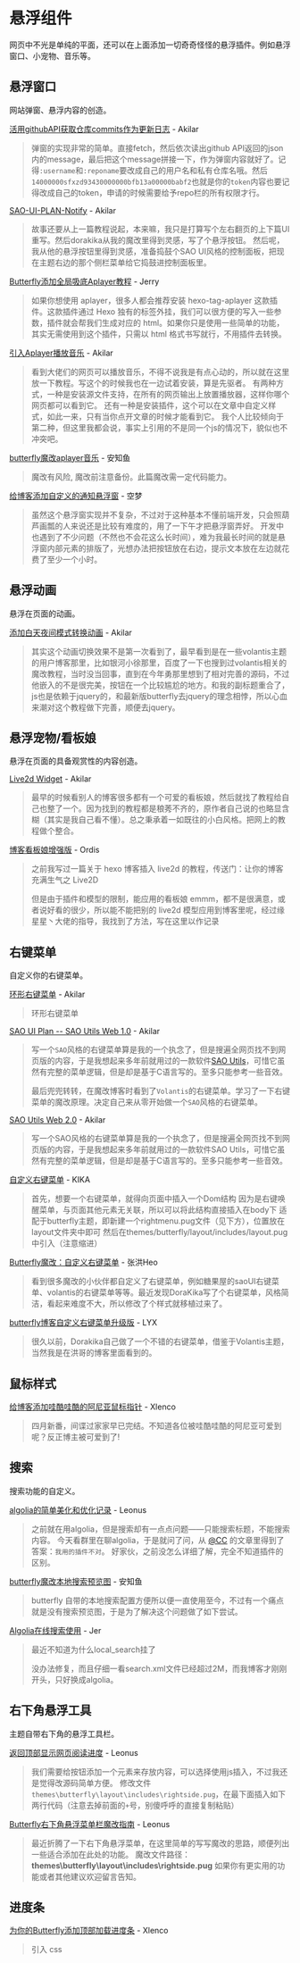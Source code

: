 # 悬浮组件

网页中不光是单纯的平面，还可以在上面添加一切奇奇怪怪的悬浮插件。例如悬浮窗口、小宠物、音乐等。

## 悬浮窗口

网站弹窗、悬浮内容的创造。	

[活用githubAPI获取仓库commits作为更新日志](https://akilar.top/posts/13a399e3/) - Akilar

> 弹窗的实现非常的简单。直接fetch，然后依次读出github API返回的json内的message，最后把这个message拼接一下，作为弹窗内容就好了。记得`:username`和`:reponame`要改成自己的用户名和私有仓库名哦。然后`14000000sfxzd93430000000bfb13a00000babf2`也就是你的`token`内容也要记得改成自己的token，申请的时候需要给予repo栏的所有权限才行。

[SAO-UI-PLAN-Notify](https://akilar.top/posts/d0d69f76/) - Akilar

> 故事还要从上一篇教程说起，本来嘛，我只是打算写个左右翻页的上下篇UI重写。然后dorakika从我的魔改里得到灵感，写了个悬浮按钮。
> 然后呢，我从他的悬浮按钮里得到灵感，准备捣鼓个SAO UI风格的控制面板，把现在主题右边的那个侧栏菜单给它捣鼓进控制面板里。

[Butterfly添加全局吸底Aplayer教程](https://butterfly.js.org/posts/507c070f/) - Jerry

> 如果你想使用 aplayer，很多人都会推荐安装 hexo-tag-aplayer 这款插件。这款插件通过 Hexo 独有的标签外挂，我们可以很方便的写入一些参数，插件就会帮我们生成对应的 html。如果你只是使用一些简单的功能，其实无需使用到这个插件，只需以 html 格式书写就行，不用插件去转换。
>

[引入Aplayer播放音乐](https://akilar.top/posts/3afa069a/) - Akilar

> 看到大佬们的网页可以播放音乐，不得不说我是有点心动的，所以就在这里放一下教程。写这个的时候我也在一边试着安装，算是先驱者。
> 有两种方式，一种是安装源文件支持，在所有的网页输出上放置播放器，这样你哪个网页都可以看到它。
> 还有一种是安装插件，这个可以在文章中自定义样式，如此一来，只有当你点开文章的时候才能看到它。
> 我个人比较倾向于第二种，但这里我都会说，事实上引用的不是同一个js的情况下，貌似也不冲突吧。

[butterfly魔改aplayer音乐](https://anzhiy.cn/posts/6c69.html) - 安知鱼

> 魔改有风险, 魔改前注意备份。此篇魔改需一定代码能力。

[给博客添加自定义的通知悬浮窗](https://kmar.top/posts/de06ec72/) - 空梦

> 虽然这个悬浮窗实现并不复杂，不过对于这种基本不懂前端开发，只会照葫芦画瓢的人来说还是比较有难度的，用了一下午才把悬浮窗弄好。 开发中也遇到了不少问题（不然也不会花这么长时间），难为我最长时间的就是悬浮窗内部元素的排版了，光想办法把按钮放在右边，提示文本放在左边就花费了至少一个小时。

## 悬浮动画

悬浮在页面的动画。

[添加白天夜间模式转换动画](https://akilar.top/posts/d9550c81/) - Akilar

> 其实这个动画切换效果不是第一次看到了，最早看到是在一些volantis主题的用户博客那里，比如银河小徐那里，百度了一下也搜到过volantis相关的魔改教程，当时没当回事，直到在今年勇那里想到了相对完善的源码，不过他嵌入的不是很完美，按钮在一个比较尴尬的地方。和我的副标题重合了，js也是依赖于jquery的，和最新版butterfly去jquery的理念相悖，所以心血来潮对这个教程做下完善，顺便去jquery。

## 悬浮宠物/看板娘

悬浮在页面的具备观赏性的内容创造。

[Live2d Widget](https://akilar.top/posts/5b8f515f/) - Akilar

> 最早的时候看别人的博客很多都有一个可爱的看板娘，然后就找了教程给自己也整了一个。因为找到的教程都是稂莠不齐的，原作者自己说的也略显含糊（其实是我自己看不懂）。总之秉承着一如既往的小白风格。把网上的教程做个整合。

[博客看板娘增强版](https://imbhj.com/37579d1/) - Ordis

> 之前我写过一篇关于 hexo 博客插入 live2d 的教程，传送门：让你的博客充满生气之 Live2D
>
> 但是由于插件和模型的限制，能应用的看板娘 emmm，都不是很满意，或者说好看的很少，所以能不能把别的 live2d 模型应用到博客里呢，经过缘星星丶大佬的指导，我找到了方法，写在这里以作记录

## 右键菜单

自定义你的右键菜单。

[环形右键菜单](https://akilar.top/posts/8eb79430/) - Akilar

> 环形右键菜单

[SAO UI Plan -- SAO Utils Web 1.0](https://akilar.top/posts/3b4c07bd/) - Akilar

> 写一个`SAO`风格的右键菜单算是我的一个执念了，但是搜遍全网页找不到网页版的内容，于是我想起来多年前就用过的一款软件[SAO Utils](http://www.gpbeta.com/post/develop/sao-utils/)，可惜它虽然有完整的菜单逻辑，但是却是基于C语言写的。至多只能参考一些音效。
>
> 最后兜兜转转，在魔改博客时看到了`Volantis`的右键菜单。学习了一下右键菜单的魔改原理。决定自己来从零开始做一个`SAO`风格的右键菜单。

[SAO Utils Web 2.0](https://akilar.top/posts/fd243d7/) - Akilar

> 写一个SAO风格的右键菜单算是我的一个执念了，但是搜遍全网页找不到网页版的内容，于是我想起来多年前就用过的一款软件SAO Utils，可惜它虽然有完整的菜单逻辑，但是却是基于C语言写的。至多只能参考一些音效。

[自定义右键菜单](https://dorakika.cn/p/20220118.html) - KIKA

> 首先，想要一个右键菜单，就得向页面中插入一个Dom结构
> 因为是右键唤醒菜单，与页面其他元素无关联，所以可以将此结构直接插入在body下
> 适配于butterfly主题，即新建一个rightmenu.pug文件（见下方），位置放在layout文件夹中即可
> 然后在themes/butterfly/layout/includes/layout.pug中引入（注意缩进）

[Butterfly魔改：自定义右键菜单](https://blog.zhheo.com/p/5e931b65.html) - 张洪Heo

> 看到很多魔改的小伙伴都自定义了右键菜单，例如糖果屋的saoUI右键菜单、volantis的右键菜单等等。最近发现DoraKika写了个右键菜单，风格简洁，看起来难度不大，所以修改了个样式就移植过来了。

[butterfly博客自定义右键菜单升级版](https://yisous.xyz/posts/11eb4aac/) - LYX

> 很久以前，Dorakika自己做了一个不错的右键菜单，借鉴于Volantis主题，当然我是在洪哥的博客里面看到的。

## 鼠标样式

[给博客添加哇酷哇酷的阿尼亚鼠标指针](https://blog.xlenco.top/posts/bdfd.html) - Xlenco

> 四月新番，间谍过家家早已完结。不知道各位被哇酷哇酷的阿尼亚可爱到呢？反正博主被可爱到了!

## 搜索

搜索功能的自定义。

[algolia的简单美化和优化记录](https://blog.leonus.cn/2022/algolia.html) - Leonus

> 之前就在用algolia，但是搜索却有一点点问题——只能搜索标题，不能搜索内容。
> 今天看群里在聊algolia，于是就问了问，从 [@CC](https://blog.ccknbc.cc/) 的文章里得到了答案：`我用的插件不对`。
> 好家伙，之前没怎么详细了解，完全不知道插件的区别。

[butterfly魔改本地搜索预览图](https://anzhiy.cn/posts/968f.html) - 安知鱼

> butterfly 自带的本地搜索配置方便所以便一直使用至今，不过有一个痛点就是没有搜索预览图，于是为了解决这个问题做了如下尝试。

[Algolia在线搜索使用](https://blog.jersite.gq/post/3cafefd4.html) - Jer

> 最近不知道为什么local_search挂了
>
> 没办法修复，而且仔细一看search.xml文件已经超过2M，而我博客才刚刚开头，只好换成algolia。

## 右下角悬浮工具

主题自带右下角的悬浮工具栏。

[返回顶部显示网页阅读进度](https://blog.leonus.cn/2022/percent.html) - Leonus

> 我们需要给按钮添加一个元素来存放内容，可以选择使用js插入，不过我还是觉得改源码简单方便。
> 修改文件`themes\butterfly\layout\includes\rightside.pug`，在最下面插入如下两行代码（注意去掉前面的`+`号，别傻呼呼的直接复制粘贴）

[Butterfly右下角悬浮菜单栏魔改指南](https://blog.leonus.cn/2022/rightside.html) - Leonus

> 最近折腾了一下右下角悬浮菜单，在这里简单的写写魔改的思路，顺便列出一些适合添加在此处的功能。
> 魔改文件路径：**themes\butterfly\layout\includes\rightside.pug**
> 如果你有更实用的功能或者其他建议欢迎留言告知。

## 进度条

[为你的Butterfly添加顶部加载进度条](https://blog.xlenco.top/posts/769f.html) - Xlenco

> 引入 css
